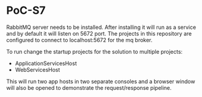 PoC-S7
======

RabbitMQ server needs to be installed. After installing it will run as a service and by default it will listen on 5672 port. The projects in this repository are configured to connect to localhost:5672 for the mq broker.

To run change the startup projects for the solution to multiple projects:
* ApplicationServicesHost
* WebServicesHost

This will run two app hosts in two separate consoles and a browser window will also be opened to demonstrate the request/response pipeline.
